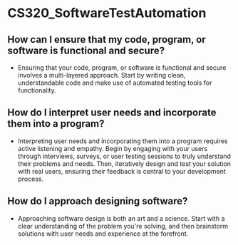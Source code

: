 # CS320_SoftwareTestAutomation
## How can I ensure that my code, program, or software is functional and secure?
  * Ensuring that your code, program, or software is functional and secure involves a multi-layered approach. Start by writing clean, understandable code and make use of automated testing tools for functionality.
## How do I interpret user needs and incorporate them into a program?
  * Interpreting user needs and incorporating them into a program requires active listening and empathy. Begin by engaging with your users through interviews, surveys, or user testing sessions to truly understand their problems and needs. Then, iteratively design and test your solution with real users, ensuring their feedback is central to your development process.
## How do I approach designing software?
  * Approaching software design is both an art and a science. Start with a clear understanding of the problem you're solving, and then brainstorm solutions with user needs and experience at the forefront.
